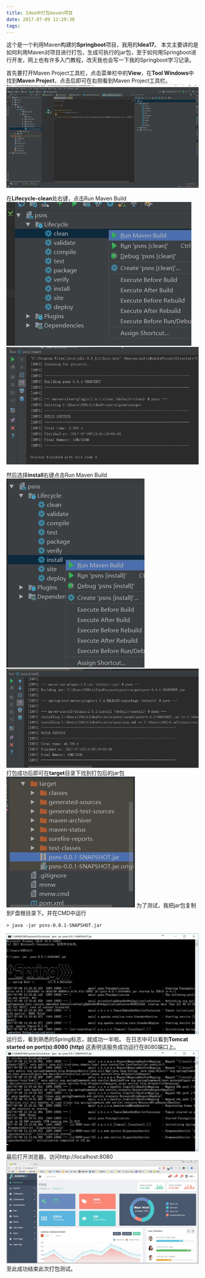 ```yaml
---
title: Idea中打包maven项目
date: 2017-07-09 12:29:30
tags:
---
```

这个是一个利用Maven构建的**Springboot**项目，我用的**Idea17**。
本文主要讲的是如何利用Maven对项目进行打包，生成可执行的jar包，至于如何用Springboot进行开发，网上也有许多入门教程，改天我也会写一下我的Springboot学习记录。
<!-- more -->
首先要打开Maven Project工具栏，点击菜单栏中的**View**，在**Tool Windows**中找到**Maven Project**，点击后即可在右侧看到Maven Project工具栏。
![](idea搭建maven/1.jpg)

在**Lifecycle-clean**处右键，点击Run Maven Build
![](idea搭建maven/2.jpg)
![](idea搭建maven/3.jpg)

然后选择**install**右键点击Run Maven Build
![](idea搭建maven/4.jpg)
![](idea搭建maven/5.jpg)
打包成功后即可在**target**目录下找到打包后的jar包
![](idea搭建maven/6.jpg)
为了测试，我把jar包复制到F盘根目录下。并在CMD中运行
```
> java -jar psns-0.0.1-SNAPSHOT.jar
```
![](idea搭建maven/7.jpg)
运行后，看到熟悉的Spring标志，就成功一半啦。
在日志中可以看到**Tomcat started on port(s):8080 (http)**
这表明该服务成功运行在8080端口上。
![](idea搭建maven/9.jpg)
最后打开浏览器，访问http://localhost:8080
![](idea搭建maven/8.jpg)
至此成功结束此次打包测试。
